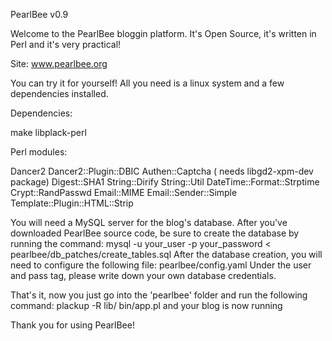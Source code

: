 PearlBee v0.9

Welcome to the PearlBee bloggin platform. It's Open Source, it's written in Perl and it's very practical!

Site: www.pearlbee.org

You can try it for yourself! All you need is a linux system and a few dependencies installed.

Dependencies:

make
libplack-perl

Perl modules:

Dancer2
Dancer2::Plugin::DBIC
Authen::Captcha ( needs libgd2-xpm-dev package)
Digest::SHA1
String::Dirify
String::Util
DateTime::Format::Strptime
Crypt::RandPasswd
Email::MIME
Email::Sender::Simple
Template::Plugin::HTML::Strip

You will need a MySQL server for the blog's database.
After you've downloaded PearlBee source code, be sure to create the database by running the command: mysql -u your_user -p your_password < pearlbee/db_patches/create_tables.sql
After the database creation, you will need to configure the following file: pearlbee/config.yaml
Under the user and pass tag, please write down your own database credentials.

That's it, now you just go into the 'pearlbee' folder and run the following command:  plackup -R lib/ bin/app.pl and your blog is now running

Thank you for using PearlBee!


